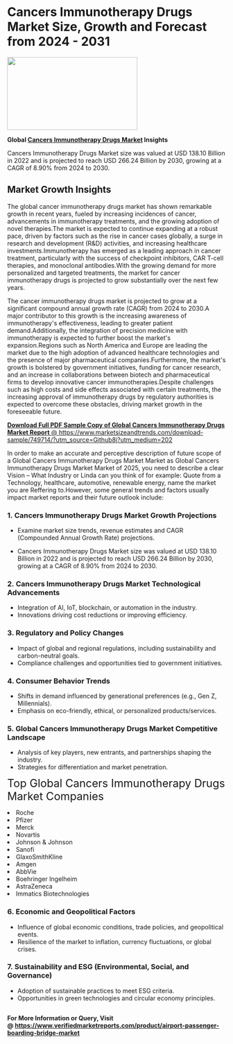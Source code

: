 <H1>Cancers Immunotherapy Drugs Market Size, Growth and Forecast from 2024 - 2031</H1><img class="aligncenter size-medium wp-image-584254" src="https://thirdeyenews.in/wp-content/uploads/2024/09/Global-Market-Research-300x168.jpeg" alt="" width="300" height="168" /><p><strong>Global&nbsp;<a href="https://www.marketsizeandtrends.com/download-sample/749714/?utm_source=Github8j?utm_medium=202">Cancers Immunotherapy Drugs Market</a> Insights</strong></p><p>Cancers Immunotherapy Drugs Market size was valued at USD 138.10 Billion in 2022 and is projected to reach USD 266.24 Billion by 2030, growing at a CAGR of 8.90% from 2024 to 2030.</p><p><h2>Market Growth Insights</h2> The global cancer immunotherapy drugs market has shown remarkable growth in recent years, fueled by increasing incidences of cancer, advancements in immunotherapy treatments, and the growing adoption of novel therapies.The market is expected to continue expanding at a robust pace, driven by factors such as the rise in cancer cases globally, a surge in research and development (R&D) activities, and increasing healthcare investments.Immunotherapy has emerged as a leading approach in cancer treatment, particularly with the success of checkpoint inhibitors, CAR T-cell therapies, and monoclonal antibodies.With the growing demand for more personalized and targeted treatments, the market for cancer immunotherapy drugs is projected to grow substantially over the next few years.<p><a href="#"></a></p> <p>The cancer immunotherapy drugs market is projected to grow at a significant compound annual growth rate (CAGR) from 2024 to 2030.A major contributor to this growth is the increasing awareness of immunotherapy's effectiveness, leading to greater patient demand.Additionally, the integration of precision medicine with immunotherapy is expected to further boost the market's expansion.Regions such as North America and Europe are leading the market due to the high adoption of advanced healthcare technologies and the presence of major pharmaceutical companies.Furthermore, the market's growth is bolstered by government initiatives, funding for cancer research, and an increase in collaborations between biotech and pharmaceutical firms to develop innovative cancer immunotherapies.Despite challenges such as high costs and side effects associated with certain treatments, the increasing approval of immunotherapy drugs by regulatory authorities is expected to overcome these obstacles, driving market growth in the foreseeable future.<p><a href="#"></p><p><span class=""><strong>Download Full PDF Sample Copy of Global Cancers Immunotherapy Drugs Market Report</strong> @ <a href="https://www.marketsizeandtrends.com/download-sample/749714/?utm_source=Github8j?utm_medium=202" target="_blank">https://www.marketsizeandtrends.com/download-sample/749714/?utm_source=Github8j?utm_medium=202</a></span></p><p>In order to make an accurate and perceptive description of future scope of a Global&nbsp;Cancers Immunotherapy Drugs Market Market as Global&nbsp;Cancers Immunotherapy Drugs Market Market of 2025, you need to describe a clear Vision &ndash; What Industry or Linda can you think of for example: Quote from a Technology, healthcare, automotive, renewable energy, name the market you are Reffering to.However, some general trends and factors usually impact market reports and their future outlook include:</p><h3>1.&nbsp;<strong>Cancers Immunotherapy Drugs Market Growth Projections</strong></h3><ul><li>Examine market size trends, revenue estimates and CAGR (Compounded Annual Growth Rate) projections.</li><li><p>Cancers Immunotherapy Drugs Market size was valued at USD 138.10 Billion in 2022 and is projected to reach USD 266.24 Billion by 2030, growing at a CAGR of 8.90% from 2024 to 2030.</p></li></ul><h3>2.&nbsp;<strong>Cancers Immunotherapy Drugs Market Technological Advancements</strong></h3><ul><li>Integration of AI, IoT, blockchain, or automation in the industry.</li><li>Innovations driving cost reductions or improving efficiency.</li></ul><h3>3.&nbsp;<strong>Regulatory and Policy Changes</strong></h3><ul><li>Impact of global and regional regulations, including sustainability and carbon-neutral goals.</li><li>Compliance challenges and opportunities tied to government initiatives.</li></ul><h3>4.&nbsp;<strong>Consumer Behavior Trends</strong></h3><ul><li>Shifts in demand influenced by generational preferences (e.g., Gen Z, Millennials).</li><li>Emphasis on eco-friendly, ethical, or personalized products/services.</li></ul><h3>5.&nbsp;<strong>Global Cancers Immunotherapy Drugs Market Competitive Landscape</strong></h3><ul><li>Analysis of key players, new entrants, and partnerships shaping the industry.</li><li>Strategies for differentiation and market penetration.</li></ul><p data-pm-slice="1 1 []"><span style="color: inherit; font-family: inherit; font-size: 25px;">Top Global Cancers Immunotherapy Drugs Market Companies</span></p><div class="" data-test-id=""><p><li>Roche</li><li> Pfizer</li><li> Merck</li><li> Novartis</li><li> Johnson & Johnson</li><li> Sanofi</li><li> GlaxoSmithKline</li><li> Amgen</li><li> AbbVie</li><li> Boehringer Ingelheim</li><li> AstraZeneca</li><li> Immatics Biotechnologies</li></p></div><h3>6.&nbsp;<strong>Economic and Geopolitical Factors</strong></h3><ul><li>Influence of global economic conditions, trade policies, and geopolitical events.</li><li>Resilience of the market to inflation, currency fluctuations, or global crises.</li></ul><h3>7.&nbsp;<strong>Sustainability and ESG (Environmental, Social, and Governance)</strong></h3><ul><li>Adoption of sustainable practices to meet ESG criteria.</li><li>Opportunities in green technologies and circular economy principles.</li></ul><h2><strong style="font-size: 14px;">For More Information or Query, Visit @&nbsp;</strong><a style="background-color: #ffffff; font-size: 14px;" href="https://www.marketsizeandtrends.com/report/cancers-immunotherapy-drugs-market/" target="_blank">https://www.verifiedmarketreports.com/product/airport-passenger-boarding-bridge-market</a></h2>